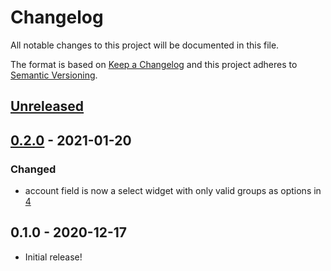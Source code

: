 # Changelog
All notable changes to this project will be documented in this file.

The format is based on [Keep a Changelog](http://keepachangelog.com/en/1.0.0/)
and this project adheres to [Semantic Versioning](http://semver.org/spec/v2.0.0.html).

## [Unreleased]

## [0.2.0] - 2021-01-20
### Changed
- account field is now a select widget with only valid groups as options in
  [4](https://github.com/OSC/bc_osc_pymol/pull/4)

## 0.1.0 - 2020-12-17
- Initial release!

[Unreleased]: https://github.com/OSC/bc_osc_pymol/compare/v0.2.0...HEAD
[0.2.0]: https://github.com/OSC/bc_osc_pymol/compare/v0.1.0...v0.2.0
